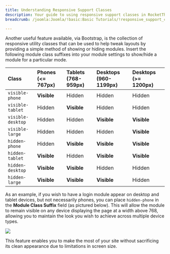 ```yaml
---
title: Understanding Responsive Support Classes
description: Your guide to using responsive support classes in RocketTheme templates.
breadcrumb: /joomla:Joomla/!basic:Basic Tutorials/!responsive_support_classes:Responsive Support Classes

---
```


Another useful feature available, via Bootstrap, is the collection of responsive utility classes that can be used to help tweak layouts by providing a simple method of showing or hiding modules. Insert the following module class suffixes into your module settings to show/hide a module for a particular mode.

| Class             | Phones (<= 767px) | Tablets (768-959px) | Desktops (960-1199px) | Desktops (>= 1200px) |
| :---------------- | :---------------- | :------------------ | :-------------------- | :------------------- |
| `visible-phone`   | **Visible**       | Hidden              | Hidden                | Hidden               |
| `visible-tablet`  | Hidden            | **Visible**         | Hidden                | Hidden               |
| `visible-desktop` | Hidden            | Hidden              | **Visible**           | **Visible**          |
| `visible-large`   | Hidden            | Hidden              | Hidden                | **Visible**          |
| `hidden-phone`    | Hidden            | **Visible**         | **Visible**           | **Visible**          |
| `hidden-tablet`   | **Visible**       | Hidden              | **Visible**           | **Visible**          |
| `hidden-desktop`  | **Visible**       | **Visible**         | Hidden                | Hidden               |
| `hidden-large`    | **Visible**       | **Visible**         | **Visible**           | Hidden               |

As an example, if you wish to have a login module appear on desktop and tablet devices, but not necessarily phones, you can place `hidden-phone` in the **Module Class Suffix** field (as pictured below). This will allow the module to remain visible on any device displaying the page at a width above 768, allowing you to maintain the look you wish to achieve across multiple device types.

![][suffix]

This feature enables you to make the most of your site without sacrificing its clean appearance due to limitations in screen size.

[suffix]: assets/suffix.jpg